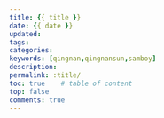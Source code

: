 ```yaml
---
title: {{ title }}
date: {{ date }}
updated: 
tags:
categories: 
keywords: [qingnan,qingnansun,samboy]
description:
permalink: :title/
toc: true    # table of content
top: false
comments: true  
---
```

